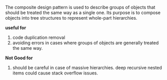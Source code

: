 The composite design pattern is used to describe groups of objects that should be treated the same way as a single one. Its purpose is to compose objects into tree structures to represent whole-part hierarchies.

**useful for**
1. code duplication removal
2. avoiding errors in cases where groups of objects are generally treated the same way.

**Not Good for**
1. should be careful in case of massive hierarchies. deep recursive nested items could cause stack overflow issues.